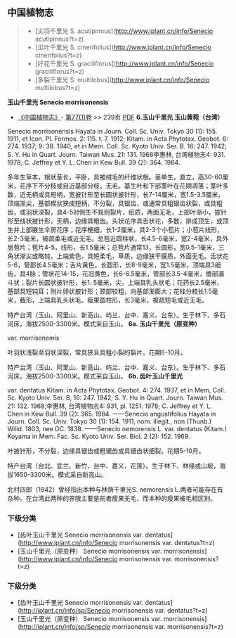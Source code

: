 

## 中国植物志

> * [尖羽千里光  S.  acutipinnus](http://www.iplant.cn/info/Senecio acutipinnus?t=z)
> * [瓜叶千里光  S.  cinerifolius](http://www.iplant.cn/info/Senecio cinerifolius?t=z)
> * [纤花千里光  S.  graciliflorus](http://www.iplant.cn/info/Senecio graciliflorus?t=z)
> * [多裂千里光  S.  multilobus](http://www.iplant.cn/info/Senecio multilobus?t=z)


**玉山千里光 Senecio morrisonensis**

* [《中国植物志》](http://www.iplant.cn/frps)- [第77(1)卷](http://www.iplant.cn/frps/vol/77(1)) >> 239页 [PDF](http://www.iplant.cn/frps/pdf/77(1)/239.PDF)
**6.玉山千里光 玉山黄菀（台湾）**

Senecio morrisonensis Hayata in Journ. Coll. Sc. Univ. Tokyo 30 (1): 155. 1911, et Icon. Pl. Formos. 2: 115. t. 7. 1912; Kitam. in Acta Phytotax. Geobot. 6: 274. 1937; 9: 38. 1940, et in Mem. Coll. Sc. Kyoto Univ. Ser. B. 16: 247. 1942; S. Y. Hu in Quart. Journ. Taiwan Mus. 21: 131. 1968李惠林, 台湾植物志4: 931. 1978; C. Jeffrey et Y. L. Chen in Kew Bull. 39 (2): 364. 1984.

多年生草本，根状茎长，平卧，具被绒毛的纤维状根。茎单生，直立，高30-60厘米，花序下不分枝或自近基部分枝，无毛。基生叶和下部茎叶在花期凋落；茎叶多数，近无柄或具短柄，宽披针形至长圆状披针形，长7-14厘米，宽1.5-3.5厘米，顶端渐尖，基部楔状狭成短柄，不分裂，具锯齿，或通常具粗锯齿状裂，或具粗齿，或羽状深裂，具4-5对侧生不规则裂片，纸质，两面无毛，上部叶渐小，披针形至线状披针形，无柄，边缘具粗齿。头状花序具舌状花，多数，排成顶生，或顶生并上部腋生伞房花序；花序梗细，长1-2厘米，具2-3个小苞片；小苞片线形，长2-3毫米，被疏柔毛或近无毛。总苞近圆柱状，长4.5-6毫米，宽2-4毫米，具外层苞片；苞片4-5，线形，长1.5毫米；总苞片通常13，长圆形，宽0.5-1毫米，三角状渐尖或略钝，上端紫色，具短柔毛，草质，边缘狭干膜质，外面无毛。舌状花5-6，管部长4.5毫米；舌片黄色，长圆形，长8-9毫米，宽1.5毫米，顶端具3细齿，具4脉；管状花14-15，花冠黄色，长6-6.5毫米，管部长3.5-4毫米，檐部漏斗状；裂片长圆状披针形，长1. 5毫米，尖，上端具乳头状毛；花药长2.5毫米，基部具短钝耳；附片卵状披针形；颈部较粗，向基部渐膨大；花柱分枝长1.5毫米，截形，上端具乳头状毛。瘦果圆柱形，长3毫米，被疏短毛或近无毛。

特产台湾（玉山、阿里山、新高山、屿兰、台中、嘉义、台东）。生于林下、多石河床，海拔2500-3300米。模式采自玉山。
**6a. 玉山千里光（原变种）**

var. morrisonemis

叶羽状浅裂至羽状深裂，常具狭且具粗小裂的裂片。花期6-10月。

特产台湾（玉山、阿里山、新高山、屿兰、台中、嘉义、台东）。生于林下、多石河床，海拔2500-3300米。模式采自玉山。
**6b. 齿叶玉山千里光**

var. dentatus Kitam. in Acta Phytotax. Geobot. 4: 274. 1937, et in Mem, Coll. Sc. Kyoto Univ. Ser. B, 16: 247. 1942; S. Y. Hu in Quart. Journ. Taiwan Mus. 21: 132. 1968;李惠林, 台湾植物志4: 931, pl. 1251. 1978; C. Jeffrey et Y. L. Chen in Kew Bull. 39 (2): 365. 1984. ——Senecio angustifolius Hayata in Journ. Coll. Sc. Univ. Tokyo 30 (1): 154. 1911, nom. illegit., non (Thunb.) Willd. 1803, nee DC. 1838. ——Senecio nemorensis L. var. dentatus (Kitam.) Koyama in Mem. Fac. Sc. Kyoto Univ. Ser. Biol. 2 (2): 152. 1969.

叶披针形，不分裂，边缘具锯齿或粗锯齿或具锯齿状细裂。花期5-10月。

特产台湾（台北、宜兰、新竹、台中、嘉义、花莲）。生于林下、林缘或山坡，海拔1650-3300米。模式采自新高山。

北村四郎（1942）曾经指出本种与林荫千里光S. nemorensis L.两者可能存在有杂种。在台湾此两种的界限主要是前者瘦果无毛，而本种的瘦果被毛相区别。

### 下级分类
* [齿叶玉山千里光  Senecio morrisonensis var. dentatus](http://www.iplant.cn/info/Senecio morrisonensis var. dentatus?t=z)
* [玉山千里光（原变种）  Senecio morrisonensis var. morrisonensis](http://www.iplant.cn/info/Senecio morrisonensis var. morrisonensis?t=z)

### 下级分类
* [齿叶玉山千里光  Senecio morrisonensis var. dentatus](http://iplant.cn/info/sp/Senecio morrisonensis var. dentatus?t=z)
* [玉山千里光（原变种）  Senecio morrisonensis var. morrisonensis](http://iplant.cn/info/sp/Senecio morrisonensis var. morrisonensis?t=z)
